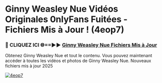 # Ginny Weasley Nue Vidéos Originales 0nlyFans Fuitées - Fichiers Mis à Jour ! (4eop7)

<h3>🔴 CLIQUEZ ICI 🌐==►► <a href="https://tinyurl.com/2pmr4ezf" rel="nofollow">Ginny Weasley Nue Fichiers Mis à Jour</a></h3>

Obtenez Ginny Weasley Nue et tout le contenu. Vous pouvez maintenant accéder à toutes les vidéos et photos de Ginny Weasley Nue. Nouveaux fichiers mis à jour 2025

[![4eop7](https://i.imgur.com/6SNvagu.gif)](https://tinyurl.com/2pmr4ezf)
